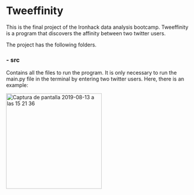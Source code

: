 # Tweeffinity

This is the final project of the Ironhack data analysis bootcamp. Tweeffinity is a program that discovers the affinity between two twitter users. 

The project has the following folders.

### - src

Contains all the files to run the program. It is only necessary to run the main.py file in the terminal by entering two twitter users. Here, there is an example: 

<img width="260" alt="Captura de pantalla 2019-08-13 a las 15 21 36" src="https://user-images.githubusercontent.com/49640612/63044921-8d524e80-becf-11e9-9568-a3dd5d196648.png">
